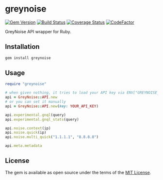 # greynoise

[![Gem Version](https://badge.fury.io/rb/greynoise.svg)](https://badge.fury.io/rb/greynoise)
[![Build Status](https://travis-ci.com/ninoseki/greynoise.svg?branch=master)](https://travis-ci.com/ninoseki/greynoise)
[![Coverage Status](https://coveralls.io/repos/github/ninoseki/greynoise/badge.svg?branch=master)](https://coveralls.io/github/ninoseki/greynoise?branch=master)
[![CodeFactor](https://www.codefactor.io/repository/github/ninoseki/greynoise/badge)](https://www.codefactor.io/repository/github/ninoseki/greynoise)

GreyNoise API wrapper for Ruby.

## Installation

```bash
gem install greynoise
```

## Usage

```ruby
require "greynoise"

# when given nothing, it tries to load your API key via ENV["GREYNOISE_API_KEY"]
api = GreyNoise::API.new
# or you can set it manually
api = GreyNoise::API.new(key: YOUR_API_KEY)

api.experimental.gnql(query)
api.experimental.gnql_stats(query)

api.noise.context(ip)
api.noise.quick(ip)
api.noise.multi_quick("1.1.1.1", "8.8.8.8")

api.meta.metadata
```

## License

The gem is available as open source under the terms of the [MIT License](https://opensource.org/licenses/MIT).
